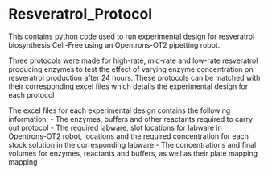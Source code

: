 # Resveratrol_Protocol
This contains python code used to run experimental design for resveratrol biosynthesis Cell-Free using an Opentrons-OT2 pipetting robot. 

Three protocols were made for high-rate, mid-rate and low-rate resveratrol producing enzymes to test the effect of varying enzyme concentration on resveratrol production after 24 hours. These protocols can be matched with their corresponding excel files which details the experimental design for each protocol

The excel files for each experimental design contains the following information: 
    - The enzymes, buffers and other reactants required to carry out protocol
    - The required labware, slot locations for labware in Opentrons-OT2 robot, locations and the required concentration for each stock solution in the corresponding       labware 
    - The concentrations and final volumes for enzymes, reactants and buffers, as well as their plate mapping mapping

